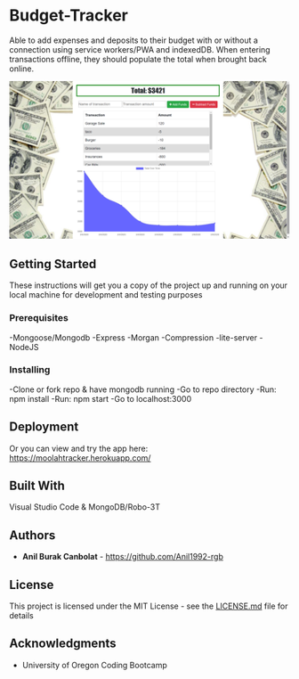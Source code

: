 # Budget-Tracker
Able to add expenses and deposits to their budget with or without a connection using service workers/PWA and indexedDB. When entering transactions offline, they should populate the total when brought back online.

![Example profile](./public/images/screenshot.png)

## Getting Started

These instructions will get you a copy of the project up and running on your local machine for development and testing purposes


### Prerequisites

-Mongoose/Mongodb
-Express
-Morgan
-Compression
-lite-server
-NodeJS


### Installing

-Clone or fork repo & have mongodb running 
-Go to repo directory
-Run: npm install
-Run: npm start
-Go to localhost:3000


## Deployment

Or you can view and try the app here: https://moolahtracker.herokuapp.com/


## Built With

Visual Studio Code & MongoDB/Robo-3T


## Authors

* **Anil Burak Canbolat** - https://github.com/Anil1992-rgb


## License

This project is licensed under the MIT License - see the [LICENSE.md](LICENSE) file for details

## Acknowledgments

* University of Oregon Coding Bootcamp